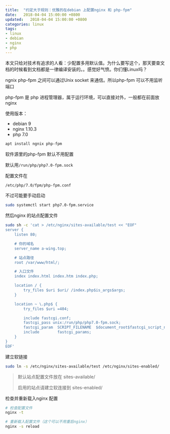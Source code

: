 ```yaml
---
title:  "约定大于规则：优雅的在debian 上配置nginx 和 php-fpm"
date:   2018-04-04 15:00:00 +0800
updated:   2018-04-04 15:00:00 +0800
categories: linux
tags:
- linux
- debian
- nginx
- php
---
```


本文只给对技术有追求的人看：少配置多用默认值。为什么要写这个，那天要查文档的时候看到文档都是一律编译安装的。。感觉好气愤。你们懂Linux吗？

ngnix php-fpm 之间可以通过Unix socket 来通信。所以php-fpm 可以不用监听端口

php-fpm 是 php 进程管理器，属于运行环境，可以直接对外，一般都在前面放nginx

使用版本：
- debian 9
- nginx 1.10.3
- php 7.0


```sh
apt install ngnix php-fpm
```

软件源里的php-fpm 默认不用配置

默认用`/run/php/php7.0-fpm.sock`

配置文件在

```sh
/etc/php/7.0/fpm/php-fpm.conf
```

不过可能要手动启动
```sh
sudo systemctl start php7.0-fpm.service
```


然后nginx 的站点配置文件
```sh
sudo sh -c 'cat > /etc/nginx/sites-available/test << "EOF"
server {
    listen 80;

    # 你的域名
    server_name a-wing.top;

    # 站点路径
    root /var/www/html/;

    # 入口文件
    index index.html index.htm index.php;

    location / {
        try_files $uri $uri/ /index.php$is_args$args;
    }

    location ~ \.php$ {
        try_files $uri =404;

        include fastcgi.conf;
        fastcgi_pass unix:/run/php/php7.0-fpm.sock;
        fastcgi_param  SCRIPT_FILENAME  $document_root$fastcgi_script_name;
        include        fastcgi_params;
    }
}
EOF'
```

建立软链接
```sh
sudo ln -s /etc/nginx/sites-available/test /etc/nginx/sites-enabled/
```
> 默认站点配置文件放在 sites-available/
>
> 启用的站点请建立软连接到 sites-enabled/


检查并重新载入nginx 配置
```sh
# 检查配置文件
nginx -t

# 重新载入配置文件（这个可以不用重启nginx）
nginx -s reload
```

